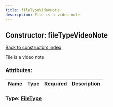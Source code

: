 ```yaml
---
title: fileTypeVideoNote
description: File is a video note
---
```

## Constructor: fileTypeVideoNote  
[Back to constructors index](index.md)



File is a video note

### Attributes:

| Name     |    Type       | Required | Description |
|----------|---------------|----------|-------------|



### Type: [FileType](../types/FileType.md)



